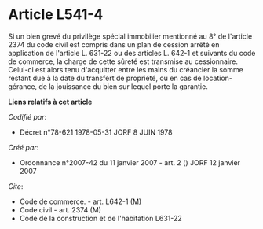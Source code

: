 # Article L541-4

Si un bien grevé du privilège spécial immobilier mentionné au 8° de l'article 2374 du code civil est compris dans un plan de
cession arrêté en application de l'article L. 631-22 ou des articles L. 642-1 et suivants du code de commerce, la charge de
cette sûreté est transmise au cessionnaire. Celui-ci est alors tenu d'acquitter entre les mains du créancier la somme restant
due à la date du transfert de propriété, ou en cas de location-gérance, de la jouissance du bien sur lequel porte la
garantie.

**Liens relatifs à cet article**

_Codifié par_:

  - Décret n°78-621 1978-05-31 JORF 8 JUIN 1978

_Créé par_:

  - Ordonnance n°2007-42 du 11 janvier 2007 - art. 2 () JORF 12 janvier 2007

_Cite_:

  - Code de commerce. - art. L642-1 (M)
  - Code civil - art. 2374 (M)
  - Code de la construction et de l'habitation L631-22
